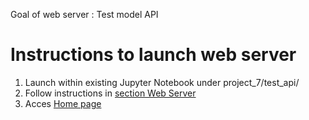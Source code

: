 Goal of web server : Test model API 

Instructions to launch web server
=================================
1. Launch within existing Jupyter Notebook under project_7/test_api/
2. Follow instructions in [section Web Server](http://13.92.86.145:5555/notebooks/project_7/website/Jean_Vallée_5_notebook_test_API_042024.ipynb#web_server)
3. Acces [Home page](http://13.92.86.145:6543/)

